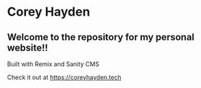 # Corey Hayden
## Welcome to the repository for my personal website!!
Built with Remix and Sanity CMS

Check it out at https://coreyhayden.tech
